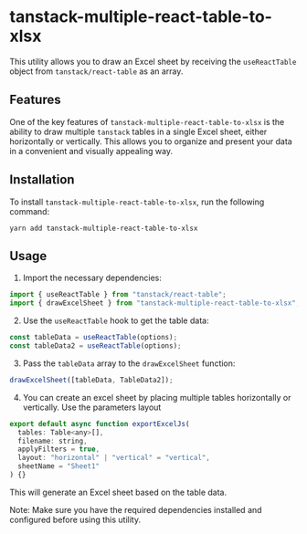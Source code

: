 # tanstack-multiple-react-table-to-xlsx

This utility allows you to draw an Excel sheet by receiving the `useReactTable` object from `tanstack/react-table` as an array.

## Features

One of the key features of `tanstack-multiple-react-table-to-xlsx` is the ability to draw multiple `tanstack` tables in a single Excel sheet, either horizontally or vertically. This allows you to organize and present your data in a convenient and visually appealing way.

## Installation

To install `tanstack-multiple-react-table-to-xlsx`, run the following command:

```shell
yarn add tanstack-multiple-react-table-to-xlsx
```

## Usage

1. Import the necessary dependencies:

```javascript
import { useReactTable } from "tanstack/react-table";
import { drawExcelSheet } from "tanstack-multiple-react-table-to-xlsx";
```

2. Use the `useReactTable` hook to get the table data:

```javascript
const tableData = useReactTable(options);
const tableData2 = useReactTable(options);
```

3. Pass the `tableData` array to the `drawExcelSheet` function:

```javascript
drawExcelSheet([tableData, TableData2]);
```

4. You can create an excel sheet by placing multiple tables horizontally or vertically. Use the parameters layout

```javascript
export default async function exportExcelJs(
  tables: Table<any>[],
  filename: string,
  applyFilters = true,
  layout: "horizontal" | "vertical" = "vertical",
  sheetName = "Sheet1"
) {}
```

This will generate an Excel sheet based on the table data.

Note: Make sure you have the required dependencies installed and configured before using this utility.

